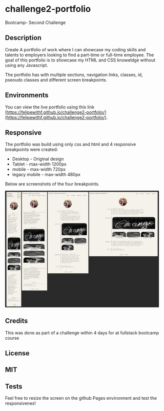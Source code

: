 # challenge2-portfolio
Bootcamp- Second Challenge

## Description

Create A portfolio of work where I can showcase my coding skills and talents to employers looking to find a part-time or full-time employee.
The goal of this portfolio is to showcase my HTML and CSS knoweldge without using any Javascript.

The portfolio has with multiple sections, navigation links, classes, id, pseoudo classes and different screen breakpoints.

## Environments

You can view the live portfolio using this link [https://felipewithf.github.io/challenge2-portfolio/](https://felipewithf.github.io/challenge2-portfolio/).

## Responsive

The portfolio was build using only css and html and 4 responsive breakpoints were created:

- Desktop - Original design
- Tablet - max-width 1200px
- mobile - max-width 720px
- legacy mobile - max-width 480px

Below are screenshots of the four breakpoints.

![screenshot of the 4 breakpoints](assets/images/screenshot.png)

## Credits

This was done as part of a challenge within 4 days for at fullstack bootcamp course

## License

MIT
---

## Tests

Feel free to resize the screen on the github Pages environment and test the responsivenes!